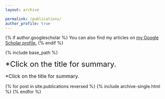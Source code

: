 ```yaml
---
layout: archive

permalink: /publications/
author_profile: true
---
```


{% if author.googlescholar %}
  You can also find my articles on <u><a href="{{author.googlescholar}}">my Google Scholar profile</a>.</u>
{% endif %}

{% include base_path %}
<p><font size="5">*Click on the title for summary.</font></p>
<p><font size="3">*Click on the title for summary.</font></p>

{% for post in site.publications reversed %}
  {% include archive-single.html %}
{% endfor %}
